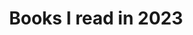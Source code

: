 ---
title: Books I read in 2023
cms_exclude: true
draft: true

# View.
#   1 = List
#   2 = Compact
#   3 = Card
view: 2
---